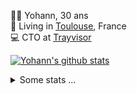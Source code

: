 <p>
  👨🏻 <bold>Yohann</bold>, 30 ans<br/>
  💼 Living in <a href="https://www.google.com/maps?q=toulouse">Toulouse</a>, France<br/>
  💻 CTO at <a href="https://trayvisor.com/">Trayvisor</a><br/>
</p>

<a href="https://github.com/anuraghazra/github-readme-stats"><img align="center" src="https://github-readme-stats-dviw-8taegaswk-yohann84ls-projects.vercel.app//api?username=yohann84L&show_icons=true&include_all_commits=true" alt="Yohann's github stats" /> </a>


<details>
  <summary>Some stats ...</summary><br/>
  

<!--START_SECTION:waka-->
![Code Time](http://img.shields.io/badge/Code%20Time-1%2C350%20hrs%2019%20mins-blue)

![Profile Views](http://img.shields.io/badge/Profile%20Views-0-blue)

**🐱 My GitHub Data** 

> 📦 441.0 kB Used in GitHub's Storage 
 > 
> 🏆 0 Contributions in the Year 2025
 > 
> 🚫 Not Opted to Hire
 > 
> 📜 26 Public Repositories 
 > 
> 🔑 21 Private Repositories 
 > 
**I'm an Early 🐤** 

```text
🌞 Morning                35690 commits       ███████░░░░░░░░░░░░░░░░░░   29.29 % 
🌆 Daytime                70879 commits       ███████████████░░░░░░░░░░   58.16 % 
🌃 Evening                15130 commits       ███░░░░░░░░░░░░░░░░░░░░░░   12.42 % 
🌙 Night                  169 commits         ░░░░░░░░░░░░░░░░░░░░░░░░░   00.14 % 
```
📅 **I'm Most Productive on Thursday** 

```text
Monday                   23623 commits       █████░░░░░░░░░░░░░░░░░░░░   19.38 % 
Tuesday                  22911 commits       █████░░░░░░░░░░░░░░░░░░░░   18.80 % 
Wednesday                24520 commits       █████░░░░░░░░░░░░░░░░░░░░   20.12 % 
Thursday                 24532 commits       █████░░░░░░░░░░░░░░░░░░░░   20.13 % 
Friday                   24063 commits       █████░░░░░░░░░░░░░░░░░░░░   19.75 % 
Saturday                 902 commits         ░░░░░░░░░░░░░░░░░░░░░░░░░   00.74 % 
Sunday                   1317 commits        ░░░░░░░░░░░░░░░░░░░░░░░░░   01.08 % 
```


📊 **This Week I Spent My Time On** 

```text
🕑︎ Time Zone: Europe/Paris

💬 Programming Languages: 
Image (svg)              6 hrs 20 mins       ██████████████████████░░░   87.77 % 
Other                    52 mins             ███░░░░░░░░░░░░░░░░░░░░░░   12.23 % 

🔥 Editors: 
Zed                      7 hrs 7 mins        █████████████████████████   98.68 % 
Figma                    5 mins              ░░░░░░░░░░░░░░░░░░░░░░░░░   01.32 % 

💻 Operating System: 
Mac                      7 hrs 13 mins       █████████████████████████   100.00 % 
```

**I Mostly Code in Python** 

```text
Python                   27 repos            ██████████████░░░░░░░░░░░   55.10 % 
Jupyter Notebook         4 repos             ██░░░░░░░░░░░░░░░░░░░░░░░   08.16 % 
JavaScript               3 repos             ██░░░░░░░░░░░░░░░░░░░░░░░   06.12 % 
HTML                     2 repos             █░░░░░░░░░░░░░░░░░░░░░░░░   04.08 % 
Shell                    1 repo              █░░░░░░░░░░░░░░░░░░░░░░░░   02.04 % 
```




 Last Updated on 11/09/2025 00:43:01 UTC
<!--END_SECTION:waka-->
